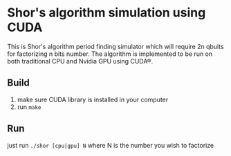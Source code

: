# Shor's algorithm simulation using CUDA

This is Shor's algorithm period finding simulator which will require 2n qbuits for factorizing n bits number.
The algorithm is implemented to be run on both traditional CPU and Nvidia GPU using CUDA®.

## Build
1. make sure CUDA library is installed in your computer
2. run ```make```

## Run
just run ```./shor [cpu|gpu] N``` where N is the number you wish to factorize
